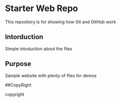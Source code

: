 # Starter Web Repo

This repository is for showing how Git and GitHub work


## Intorduction
Simple intoduction about the files

## Purpose

Sample website with plenty of files for demos

##CopyRight

copyright